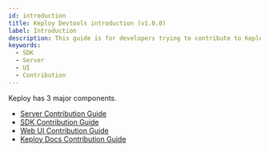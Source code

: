 ```yaml
---
id: introduction
title: Keploy Devtools introduction (v1.0.0)
label: Introduction
description: This guide is for developers trying to contribute to Keploy codebase.
keywords:
  - SDK
  - Server
  - UI
  - Contribution
---
```


Keploy has 3 major components.

- [Server Contribution Guide](/docs/1.0.0/devtools/server-contrib-guide)
- [SDK Contribution Guide](/docs/1.0.0/devtools/sdk-contrib-guide)
- [Web UI Contribution Guide](/docs/1.0.0/devtools/ui-contrib-guide)
- [Keploy Docs Contribution Guide](/docs/1.0.0/devtools/docs-contrib-guide)
